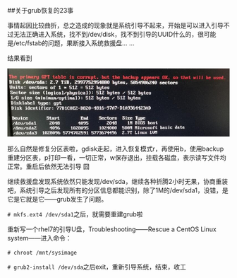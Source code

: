 ##关于grub恢复的23事

事情起因比较曲折，总之造成的现象就是系统引导不起来，开始是可以进入引导不过无法正确进入系统，找不到/dev/disk，找不到引导的UUID什么的，很可能是/etc/fstab的问题，果断接入系统救援盘... ...

结果看到

![grub1](https://github.com/stormanger/DevOps/blob/master/image/grub1.jpg)

那么自然是修复分区表啦，gdisk走起，进入恢复模式r，再使用b，使用backup重建分区表，p打印一看，一切正常，w保存退出，挂载各磁盘，表示读写文件均正常。重启后依然无法引导 囧

继续救援盘发现系统依然只能发现/dev/sda，继续各种折腾2小时无果，协商重装吧，系统引导之后发现所有的分区信息都能识别，除了1M的/dev/sda1，没错，是它是它就是它——grub发生了问题。

`# mkfs.ext4 /dev/sda1`之后，就需要重建grub啦

重新写一个rhel7的引导U盘，Troubleshooting——Rescue a CentOS Linux system——进入命令：

`# chroot /mnt/sysimage `

`# grub2-install /dev/sda`之后exit，重新引导系统，结束，收工





